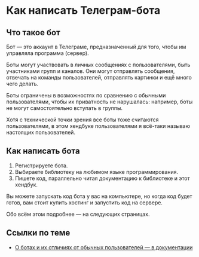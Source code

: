 # Как написать Телеграм-бота

## Что такое бот

Бот — это аккаунт в Телеграме, предназначенный для того, чтобы им управляла программа (сервер).

Боты могут участвовать в личных сообщениях с пользователями, быть участниками групп и каналов. Они могут отправлять
сообщения, отвечать на команды пользователей, отправлять картинки и ещё много чего делать.

Боты ограничены в возможностях по сравнению с обычными пользователями, чтобы их приватность не нарушалась:
например, боты не могут самостоятельно вступать в группы.

Хотя с технической точки зрения все боты тоже считаются пользователями, в этом хендбуке пользователями я всё-таки называю
настоящих пользователей.

## Как написать бота

1. Регистрируете бота.
2. Выбираете библиотеку на любимом языке программирования.
3. Пишете код, параллельно читая документацию к библиотеке и этот хендбук.

Вы можете запускать код бота у вас на компьютере, но когда код будет готов, вам стоит купить хостинг и запустить код на
сервере.

Обо всём этом подробнее — на следующих страницах.

## Ссылки по теме

- [О ботах и их отличиях от обычных пользователей — в документации](https://core.telegram.org/bots#how-do-bots-work)

